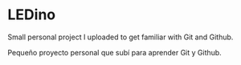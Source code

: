 # LEDino

Small personal project I uploaded to get familiar with Git and Github.

Pequeño proyecto personal que subí para aprender Git y Github.